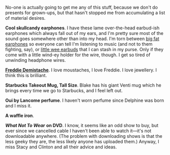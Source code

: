 <!--
.. title: My Christmas List
.. date: 2009-11-17 21:55:51
.. author: Amy Brown
-->

No-one is actually going to get me any of this stuff, because
we don't do presents for grown-ups, but that hasn't stopped
me from accumulating a list of material desires.

**Cool skullcandy earphones**. I have these lame over-the-head
earbud-ish earphones which always fall out of my ears, and I'm
pretty sure most of the sound goes somewhere other than into my
head. I'm torn between <a href="http://www.skullcandy.com/shop/lowrider-blue-white.html">big fat earphones</a> so everyone
can tell I'm listening to music (and not to them fighting, say),
or <a href="http://www.skullcandy.com/shop/smokin-bud-pink.html">little wee earbuds</a> that I can stash in my purse.
Only if they come with a little wind-ey holder for the wire,
though. I get so tired of unwinding headphone wires.

<strong><a href="http://store.demitassejewelry.com/thefreddy.aspx">Freddie 
Demistache</a></strong>. I love moustaches, I love 
Freddie. I love jewellery. I think this is brilliant.

**Starbucks Takeout Mug, Tall Size**. Blake has his giant Venti
mug which he brings every time we go to Starbucks, and I feel
left out.

**Oui by Lancome perfume**. I haven't worn perfume since Delphine
was born and I miss it.

**A waffle iron**.

***What Not To Wear*** **on DVD**. I know, it seems like an
odd show to buy, but ever since we cancelled cable I haven't
been able to watch it&mdash;it's not downloadable anywhere.
(The problem with downloading shows is that the less geeky they
are, the less likely anyone has uploaded them.) Anyway, I miss
Stacy and Clinton and all their advice and ideas.


